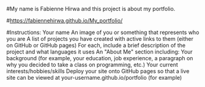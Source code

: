 #My name is Fabienne Hirwa and this project is about my portfolio.

#https://fabiennehirwa.github.io/My_portfolio/

#Instructions:
Your name
An image of you or something that represents who you are
A list of projects you have created with active links to them (either on GitHub or GitHub pages)
For each, include a brief description of the project and what languages it uses
An "About Me" section including:
Your background (for example, your education, job experience, a paragraph on why you decided to take a class on programming, etc.)
Your current interests/hobbies/skills
Deploy your site onto GitHub pages so that a live site can be viewed at your-username.github.io/portfolio (for example)


